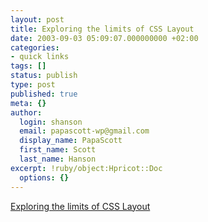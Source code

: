 ```yaml
---
layout: post
title: Exploring the limits of CSS Layout
date: 2003-09-03 05:09:07.000000000 +02:00
categories:
- quick links
tags: []
status: publish
type: post
published: true
meta: {}
author:
  login: shanson
  email: papascott-wp@gmail.com
  display_name: PapaScott
  first_name: Scott
  last_name: Hanson
excerpt: !ruby/object:Hpricot::Doc
  options: {}
---
```

<p><a title="Just what I needed. Thanks, Garret!" href="http://www.dangerousmeta.com/dustbin/000249.html">Exploring the limits of CSS Layout</a></p>
